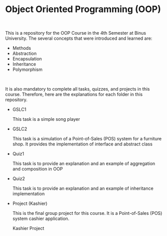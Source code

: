 <H1>Object Oriented Programming (OOP)</H1>
<br>
<p>This is a repository for the OOP Course in the 4th Semester at Binus University. The several concepts that were introduced and learned are:</p>
<ul>
  <li>Methods</li>
  <li>Abstraction</li>
  <li>Encapsulation</li>
  <li>Inheritance</li>
  <li>Polymorphism</li>
</ul>
<br>
<p>It is also mandatory to complete all tasks, quizzes, and projects in this course. Therefore, here are the explanations for each folder in this repository.</p>
<ul>
  <li>GSLC1</li>
  <p>This task is a simple song player</p>
  <li>GSLC2</li>
  <p>This task is a simulation of a Point-of-Sales (POS) system for a furniture shop. It provides the implementation of interface and abstract class</p>
  <li>Quiz1</li>
  <p>This task is to provide an explanation and an example of aggregation and composition in OOP</p>
  <li>Quiz2</li>
  <p>This task is to provide an explanation and an example of inheritance implementation</p>
  <li>Project (Kashier)</li>
  <p>This is the final group project for this course. It is a Point-of-Sales (POS) system cashier application.</p>
  <p href="https://github.com/Cranbaerry/Kashier">Kashier Project</p>
</ul>
